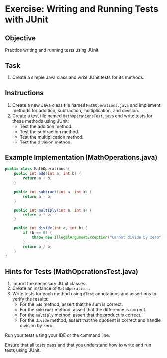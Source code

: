 # Exercise: Writing and Running Tests with JUnit

## Objective

Practice writing and running tests using JUnit.

## Task

1. Create a simple Java class and write JUnit tests for its methods.

## Instructions

1. Create a new Java class file named `MathOperations.java` and implement methods for addition, subtraction, multiplication, and division.
2. Create a test file named `MathOperationsTest.java` and write tests for these methods using JUnit:
    - Test the addition method.
    - Test the subtraction method.
    - Test the multiplication method.
    - Test the division method.

## Example Implementation (MathOperations.java)

```java
public class MathOperations {
    public int add(int a, int b) {
        return a + b;
    }

    public int subtract(int a, int b) {
        return a - b;
    }

    public int multiply(int a, int b) {
        return a * b;
    }

    public int divide(int a, int b) {
        if (b == 0) {
            throw new IllegalArgumentException("Cannot divide by zero");
        }
        return a / b;
    }
}
```

## Hints for Tests (MathOperationsTest.java)

1. Import the necessary JUnit classes.
2. Create an instance of `MathOperations`.
3. Write tests for each method using `@Test` annotations and assertions to verify the results:
    - For the `add` method, assert that the sum is correct.
    - For the `subtract` method, assert that the difference is correct.
    - For the `multiply` method, assert that the product is correct.
    - For the `divide` method, assert that the quotient is correct and handle division by zero.

Run your tests using your IDE or the command line.

Ensure that all tests pass and that you understand how to write and run tests using JUnit.
